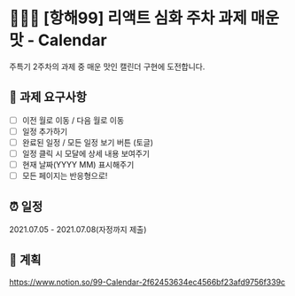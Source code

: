 # 👩🏻‍🎓 [항해99] 리액트 심화 주차 과제 매운 맛 - Calendar

주특기 2주차의 과제 중 매운 맛인 캘린더 구현에 도전합니다.

## 📃 과제 요구사항

- [ ] 이전 월로 이동 / 다음 월로 이동
- [ ] 일정 추가하기
- [ ] 완료된 일정 / 모든 일정 보기 버튼 (토글)
- [ ] 일정 클릭 시 모달에 상세 내용 보여주기
- [ ] 현재 날짜(YYYY MM) 표시해주기
- [ ] 모든 페이지는 반응형으로!

## ⏰ 일정

2021.07.05 - 2021.07.08(자정까지 제출)

## 📖 계획

https://www.notion.so/99-Calendar-2f62453634ec4566bf23afd9756f339c
